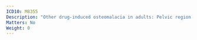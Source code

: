 ```yaml
---
ICD10: M8355
Description: "Other drug-induced osteomalacia in adults: Pelvic region and thigh"
Matters: No
Weight: 0
---
```

